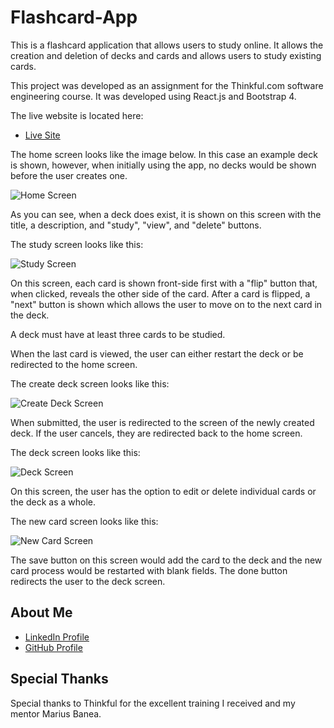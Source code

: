 # Flashcard-App

This is a flashcard application that allows users to study online. It allows the creation and deletion of decks and cards and allows users to study existing cards.

This project was developed as an assignment for the Thinkful.com software engineering course. It was developed using React.js and Bootstrap 4.

The live website is located here:
* [Live Site](https://davidxarvidson.github.io/Flashcard-App/)

The home screen looks like the image below. In this case an example deck is shown, however, when initially using the app, no decks would be shown before the user creates one.

![Home Screen](https://res.cloudinary.com/strive/image/upload/w_1000,h_1000,c_limit/8ad6e17b7d849280a619e4bb69c26baa-home.png)

As you can see, when a deck does exist, it is shown on this screen with the title, a description, and "study", "view", and "delete" buttons.

The study screen looks like this:

![Study Screen](https://res.cloudinary.com/strive/image/upload/w_1000,h_1000,c_limit/e5adaf57aef5e38f4dcd8e7efd0a5dc9-study-first-card.png)

On this screen, each card is shown front-side first with a "flip" button that, when clicked, reveals the other side of the card. After a card is flipped, a "next" button is shown which allows the user to move on to the next card in the deck.

A deck must have at least three cards to be studied.

When the last card is viewed, the user can either restart the deck or be redirected to the home screen.

The create deck screen looks like this:

![Create Deck Screen](https://res.cloudinary.com/strive/image/upload/w_1000,h_1000,c_limit/c5806a5777aa468623767d8fa4fa8fe8-deck-create.png)

When submitted, the user is redirected to the screen of the newly created deck. If the user cancels, they are redirected back to the home screen.

The deck screen looks like this:

![Deck Screen](https://res.cloudinary.com/strive/image/upload/w_1000,h_1000,c_limit/f63b8bedaaf37cd8c3245febe6f0275f-deck.png)

On this screen, the user has the option to edit or delete individual cards or the deck as a whole. 

The new card screen looks like this:

![New Card Screen](https://res.cloudinary.com/strive/image/upload/w_1000,h_1000,c_limit/fcc7dde129ed17b6ee199313e1dbc542-card-add.png)

The save button on this screen would add the card to the deck and the new card process would be restarted with blank fields.
The done button redirects the user to the deck screen.

## About Me

* [LinkedIn Profile](https://www.linkedin.com/in/david-arvidson/)
* [GitHub Profile](https://github.com/DavidxArvidson)

## Special Thanks

Special thanks to Thinkful for the excellent training I received and my mentor Marius Banea.
